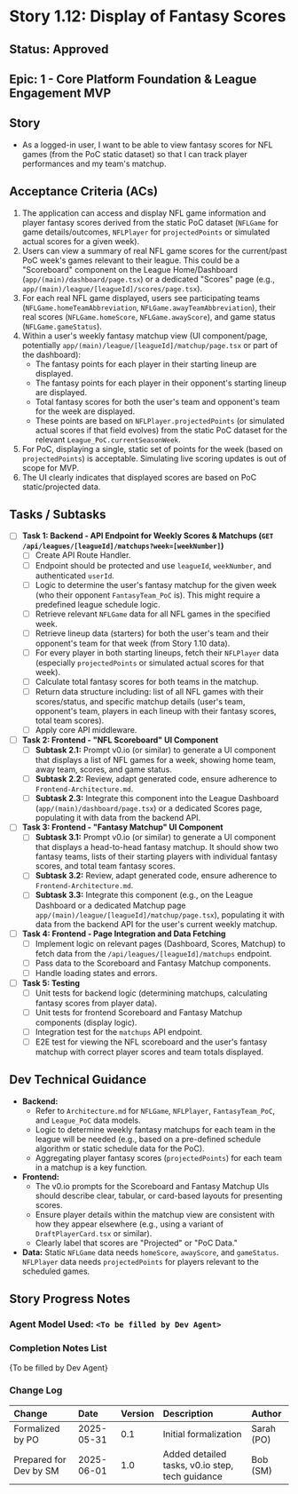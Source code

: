 # Story 1.12: Display of Fantasy Scores

## Status: Approved

## Epic: 1 - Core Platform Foundation & League Engagement MVP

## Story

- As a logged-in user, I want to be able to view fantasy scores for NFL games (from the PoC static dataset) so that I can track player performances and my team's matchup.

## Acceptance Criteria (ACs)

1.  The application can access and display NFL game information and player fantasy scores derived from the static PoC dataset (`NFLGame` for game details/outcomes, `NFLPlayer` for `projectedPoints` or simulated actual scores for a given week).
2.  Users can view a summary of real NFL game scores for the current/past PoC week's games relevant to their league. This could be a "Scoreboard" component on the League Home/Dashboard (`app/(main)/dashboard/page.tsx`) or a dedicated "Scores" page (e.g., `app/(main)/league/[leagueId]/scores/page.tsx`).
3.  For each real NFL game displayed, users see participating teams (`NFLGame.homeTeamAbbreviation`, `NFLGame.awayTeamAbbreviation`), their real scores (`NFLGame.homeScore`, `NFLGame.awayScore`), and game status (`NFLGame.gameStatus`).
4.  Within a user's weekly fantasy matchup view (UI component/page, potentially `app/(main)/league/[leagueId]/matchup/page.tsx` or part of the dashboard):
    * The fantasy points for each player in their starting lineup are displayed.
    * The fantasy points for each player in their opponent's starting lineup are displayed.
    * Total fantasy scores for both the user's team and opponent's team for the week are displayed.
    * These points are based on `NFLPlayer.projectedPoints` (or simulated actual scores if that field evolves) from the static PoC dataset for the relevant `League_PoC.currentSeasonWeek`.
5.  For PoC, displaying a single, static set of points for the week (based on `projectedPoints`) is acceptable. Simulating live scoring updates is out of scope for MVP.
6.  The UI clearly indicates that displayed scores are based on PoC static/projected data.

## Tasks / Subtasks

- [ ] **Task 1: Backend - API Endpoint for Weekly Scores & Matchups (`GET /api/leagues/[leagueId]/matchups?week=[weekNumber]`)**
    - [ ] Create API Route Handler.
    - [ ] Endpoint should be protected and use `leagueId`, `weekNumber`, and authenticated `userId`.
    - [ ] Logic to determine the user's fantasy matchup for the given week (who their opponent `FantasyTeam_PoC` is). This might require a predefined league schedule logic.
    - [ ] Retrieve relevant `NFLGame` data for all NFL games in the specified week.
    - [ ] Retrieve lineup data (starters) for both the user's team and their opponent's team for that week (from Story 1.10 data).
    - [ ] For every player in both starting lineups, fetch their `NFLPlayer` data (especially `projectedPoints` or simulated actual scores for that week).
    - [ ] Calculate total fantasy scores for both teams in the matchup.
    - [ ] Return data structure including: list of all NFL games with their scores/status, and specific matchup details (user's team, opponent's team, players in each lineup with their fantasy scores, total team scores).
    - [ ] Apply core API middleware.
- [ ] **Task 2: Frontend - "NFL Scoreboard" UI Component**
    - [ ] **Subtask 2.1:** Prompt v0.io (or similar) to generate a UI component that displays a list of NFL games for a week, showing home team, away team, scores, and game status.
    - [ ] **Subtask 2.2:** Review, adapt generated code, ensure adherence to `Frontend-Architecture.md`.
    - [ ] **Subtask 2.3:** Integrate this component into the League Dashboard (`app/(main)/dashboard/page.tsx`) or a dedicated Scores page, populating it with data from the backend API.
- [ ] **Task 3: Frontend - "Fantasy Matchup" UI Component**
    - [ ] **Subtask 3.1:** Prompt v0.io (or similar) to generate a UI component that displays a head-to-head fantasy matchup. It should show two fantasy teams, lists of their starting players with individual fantasy scores, and total team fantasy scores.
    - [ ] **Subtask 3.2:** Review, adapt generated code, ensure adherence to `Frontend-Architecture.md`.
    - [ ] **Subtask 3.3:** Integrate this component (e.g., on the League Dashboard or a dedicated Matchup page `app/(main)/league/[leagueId]/matchup/page.tsx`), populating it with data from the backend API for the user's current weekly matchup.
- [ ] **Task 4: Frontend - Page Integration and Data Fetching**
    - [ ] Implement logic on relevant pages (Dashboard, Scores, Matchup) to fetch data from the `/api/leagues/[leagueId]/matchups` endpoint.
    - [ ] Pass data to the Scoreboard and Fantasy Matchup components.
    - [ ] Handle loading states and errors.
- [ ] **Task 5: Testing**
    - [ ] Unit tests for backend logic (determining matchups, calculating fantasy scores from player data).
    - [ ] Unit tests for frontend Scoreboard and Fantasy Matchup components (display logic).
    - [ ] Integration test for the `matchups` API endpoint.
    - [ ] E2E test for viewing the NFL scoreboard and the user's fantasy matchup with correct player scores and team totals displayed.

## Dev Technical Guidance

- **Backend:**
    - Refer to `Architecture.md` for `NFLGame`, `NFLPlayer`, `FantasyTeam_PoC`, and `League_PoC` data models.
    - Logic to determine weekly fantasy matchups for each team in the league will be needed (e.g., based on a pre-defined schedule algorithm or static schedule data for the PoC).
    - Aggregating player fantasy scores (`projectedPoints`) for each team in a matchup is a key function.
- **Frontend:**
    - The v0.io prompts for the Scoreboard and Fantasy Matchup UIs should describe clear, tabular, or card-based layouts for presenting scores.
    - Ensure player details within the matchup view are consistent with how they appear elsewhere (e.g., using a variant of `DraftPlayerCard.tsx` or similar).
    - Clearly label that scores are "Projected" or "PoC Data."
- **Data:** Static `NFLGame` data needs `homeScore`, `awayScore`, and `gameStatus`. `NFLPlayer` data needs `projectedPoints` for players relevant to the scheduled games.

## Story Progress Notes

### Agent Model Used: `<To be filled by Dev Agent>`

### Completion Notes List

{To be filled by Dev Agent}

### Change Log

| Change                                    | Date       | Version | Description                                     | Author     |
| :---------------------------------------- | :--------- | :------ | :---------------------------------------------- | :--------- |
| Formalized by PO                          | 2025-05-31 | 0.1     | Initial formalization                           | Sarah (PO) |
| Prepared for Dev by SM                    | 2025-06-01 | 1.0     | Added detailed tasks, v0.io step, tech guidance | Bob (SM)   |